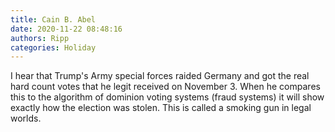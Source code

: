 ```yaml
---
title: Cain B. Abel
date: 2020-11-22 08:48:16
authors: Ripp
categories: Holiday
---
```


 I hear that Trump's Army special forces raided Germany and got the real hard count votes that he legit received on November 3. When he compares this to the algorithm of dominion voting systems (fraud systems) it will show exactly how the election was stolen. This is called a smoking gun in legal worlds.